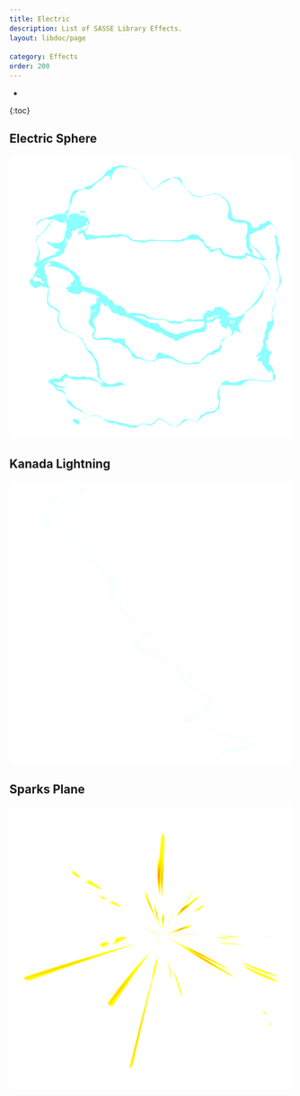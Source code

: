 ```yaml
---
title: Electric
description: List of SASSE Library Effects.
layout: libdoc/page

category: Effects
order: 200
---
```

-
{:toc}
## Electric Sphere
![Electric Sphere](/assets/Effects/Electric/Electric_Sphere_Preview.png)

## Kanada Lightning
![Kanada Lightning](/assets/Effects/Electric/Kanada_Lightning_Preview.png)

## Sparks Plane
![Sparks Plane](/assets/Effects/Electric/Sparks_Plane_Preview.png)
